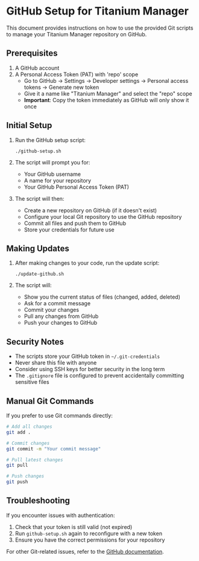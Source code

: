 # GitHub Setup for Titanium Manager

This document provides instructions on how to use the provided Git scripts to manage your Titanium Manager repository on GitHub.

## Prerequisites

1. A GitHub account
2. A Personal Access Token (PAT) with 'repo' scope
   - Go to GitHub → Settings → Developer settings → Personal access tokens → Generate new token
   - Give it a name like "Titanium Manager" and select the "repo" scope
   - **Important**: Copy the token immediately as GitHub will only show it once

## Initial Setup

1. Run the GitHub setup script:
   ```
   ./github-setup.sh
   ```

2. The script will prompt you for:
   - Your GitHub username
   - A name for your repository
   - Your GitHub Personal Access Token (PAT)

3. The script will then:
   - Create a new repository on GitHub (if it doesn't exist)
   - Configure your local Git repository to use the GitHub repository
   - Commit all files and push them to GitHub
   - Store your credentials for future use

## Making Updates

1. After making changes to your code, run the update script:
   ```
   ./update-github.sh
   ```

2. The script will:
   - Show you the current status of files (changed, added, deleted)
   - Ask for a commit message
   - Commit your changes
   - Pull any changes from GitHub
   - Push your changes to GitHub

## Security Notes

- The scripts store your GitHub token in `~/.git-credentials`
- Never share this file with anyone
- Consider using SSH keys for better security in the long term
- The `.gitignore` file is configured to prevent accidentally committing sensitive files

## Manual Git Commands

If you prefer to use Git commands directly:

```bash
# Add all changes
git add .

# Commit changes
git commit -m "Your commit message"

# Pull latest changes
git pull

# Push changes
git push
```

## Troubleshooting

If you encounter issues with authentication:

1. Check that your token is still valid (not expired)
2. Run `github-setup.sh` again to reconfigure with a new token
3. Ensure you have the correct permissions for your repository

For other Git-related issues, refer to the [GitHub documentation](https://docs.github.com/en/get-started/using-git/about-git). 